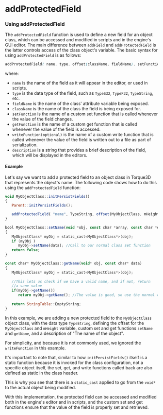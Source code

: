 # addProtectedField

### Using addProtectedField

The `addProtectedField` function is used to define a new field for an object class, which can be accessed and modified in scripts and in the engine's GUI editor. The main difference between `addField` and `addProtectedField` is the latter controls access of the class object's variable. The basic syntax for using `addProtectedField` is as follows:

```scss
addProtectedField( name, type, offset(className, fieldName), setFunction, getFunction, writeFunction, description );
```

where:

* `name` is the name of the field as it will appear in the editor, or used in scripts.
* `type` is the data type of the field, such as `TypeS32`, `TypeF32`, `TypeString`, etc.
* `fieldName` is the name of the class' attribute variable being exposed.
* `className` is the name of the class the field is being exposed for.
* `setFunction` is the name of a custom set function that is called whenever the value of the field changes.
* `getFunction` is the name of a custom get function that is called whenever the value of the field is accessed.
* `writeFunction(optional)` is the name of a custom write function that is called whenever the value of the field is written out to a file as part of serialization.
* `description` is a string that provides a brief description of the field, which will be displayed in the editors.

#### Example

Let's say we want to add a protected field to an object class in Torque3D that represents the object's name. The following code shows how to do this using the `addProtectedField` function:

```javascript
void MyObjectClass::initPersistFields()
{
   Parent::initPersistFields();

   addProtectedField( "name", TypeString, offset(MyObjectClass, mHeight), &setName, &getName, "The name of the object" );
}

bool MyObjectClass::setName(void *obj, const char *array, const char *data)
{
   MyObjectClass* myObj = static_cast<MyObjectClass*>(obj);
   if (myObj )
      myObj->setName(data); //Call to our normal class set function
   return false;
}

const char* MyObjectClass::getName(void* obj, const char* data)
{
   MyObjectClass* myObj = static_cast<MyObjectClass*>(obj);
   
   //This lets us check if we have a valid name, and if not, return 
   //a sane value
   if(myObj->getName())
      return myObj->getName(); //The value is good, so use the normal class get function
   
   return StringTable::EmptyString;
}
```

In this example, we are adding a new protected field to the `MyObjectClass` object class, with the data type `TypeString`, defining the offset for the `MyObjectClass` and `mHeight` variable, custom set and get functions `setName` and `getName`, and a description of "The name of the object".&#x20;

For simplicity, and because it is not commonly used, we ignored the `writeFunction` in this example.

It's important to note that, similar to how `initPersistFields()` itself is a static function because it is invoked for the class configuration, not a specific object itself, the set, get, and write functions called back are also defined as static in the class header.

This is why you see that there is a `static_cast` applied to go from the `void*` to the actual object being modified.

With this implementation, the protected field can be accessed and modified both in the engine's editor and in scripts, and the custom set and get functions ensure that the value of the field is properly set and retrieved.
